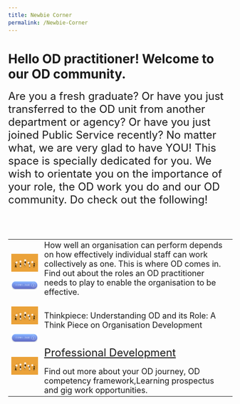 ```yaml
---
title: Newbie Corner
permalink: /Newbie-Corner
---
```

# Hello OD practitioner! Welcome to our OD community. 

<font size="5">Are you a fresh graduate? Or have you just transferred to the OD unit from another department or agency? Or have you just joined Public Service recently? No matter what, we are very glad to have YOU! This space is specially dedicated for you. We wish to orientate you on the importance of your role, the OD work you do and our OD community. Do check out the following!<br><Br></font>


<table>
<tr><td>
	<img src="/images/Employee%20Engagement.jpg" alt="employee engagement" width="450"><br><br><a href="https://go.gov.sg/reachingouteveryday "> <img src="/images/Download%20button-3.jpg" alt="download button" width="100"></a></td><td><font size="4">How well an organisation can perform depends on how effectively individual staff can work collectively as one. This is where OD comes in. Find out about the roles an OD practitioner needs to play to enable the organisation to be effective.</font><br><br></td></tr>
  <tr><td>
	<img src="/images/Employee%20Engagement.jpg" alt="employee engagement" width="450"><br><br><a href="https://go.gov.sg/reachingouteveryday "> <img src="/images/Download%20button-3.jpg" alt="download button" width="100"></a></td><td><font size="4">Thinkpiece: Understanding OD and its Role: A Think Piece on Organisation Development<br><br></font></td></tr>
<tr><td>
	<img src="/images/Employee%20Engagement.jpg" alt="employee engagement" width="450"><br><br></td><td><font size="5"><a href="https://cscollege-test-staging.netlify.app/professional-development"> Professional Development</a></font><br><br><font size ="4">Find out more about your OD journey, OD competency framework,Learning prospectus and gig work opportunities.</font></td></tr>
</table>